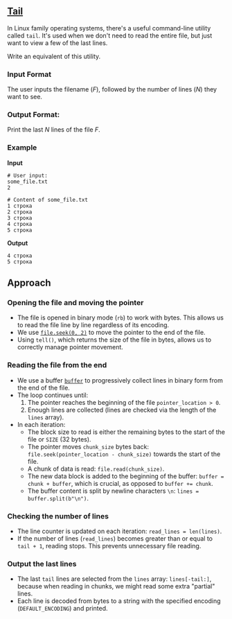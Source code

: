 ## [Tail](../../../solutions/3.5/35_j.py)

In Linux family operating systems, there's a useful command-line utility called `tail`. It's used when we don't need to read the entire file, but just want to view a few of the last lines.

Write an equivalent of this utility.

### Input Format

The user inputs the filename ($F$), followed by the number of lines ($N$) they want to see.

### Output Format:

Print the last $N$ lines of the file $F$.

### Example

__Input__
```plaintext
# User input:
some_file.txt
2

# Content of some_file.txt
1 строка
2 строка
3 строка
4 строка
5 строка
```

__Output__
```plaintext
4 строка
5 строка
```

## Approach

### Opening the file and moving the pointer

   - The file is opened in binary mode (`rb`) to work with bytes. This allows us to read the file line by line regardless of its encoding.
   - We use [`file.seek(0, 2)`](https://docs.python.org/3/library/io.html#io.IOBase.seek) to move the pointer to the end of the file.
   - Using `tell()`, which returns the size of the file in bytes, allows us to correctly manage pointer movement.

### Reading the file from the end

   - We use a buffer [`buffer`](https://docs.python.org/3.1/library/functions.html#bytearray) to progressively collect lines in binary form from the end of the file.
   - The loop continues until:
     1. The pointer reaches the beginning of the file `pointer_location > 0`.
     2. Enough lines are collected (lines are checked via the length of the `lines` array).
   - In each iteration:
        - The block size to read is either the remaining bytes to the start of the file or `SIZE` (32 bytes).
        - The pointer moves `chunk_size` bytes back: `file.seek(pointer_location - chunk_size)` towards the start of the file.
        - A chunk of data is read: `file.read(chunk_size)`.
        - The new data block is added to the beginning of the buffer: `buffer = chunk + buffer`, which is crucial, as opposed to `buffer += chunk`.
        - The buffer content is split by newline characters `\n`: `lines = buffer.split(b"\n")`.

### Checking the number of lines

   - The line counter is updated on each iteration: `read_lines = len(lines)`.
   - If the number of lines (`read_lines`) becomes greater than or equal to `tail + 1`, reading stops. This prevents unnecessary file reading.

### Output the last lines

   - The last `tail` lines are selected from the `lines` array: `lines[-tail:]`, because when reading in chunks, we might read some extra "partial" lines.
   - Each line is decoded from bytes to a string with the specified encoding (`DEFAULT_ENCODING`) and printed.